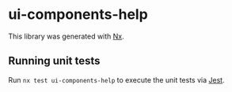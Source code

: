 # ui-components-help

This library was generated with [Nx](https://nx.dev).

## Running unit tests

Run `nx test ui-components-help` to execute the unit tests via [Jest](https://jestjs.io).

